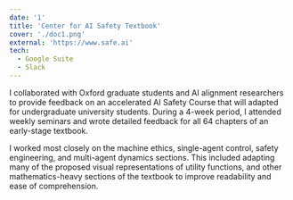 ```yaml
---
date: '1'
title: 'Center for AI Safety Textbook'
cover: './doc1.png'
external: 'https://www.safe.ai'
tech:
  - Google Suite
  - Slack
---
```


I collaborated with Oxford graduate students and AI alignment researchers to provide feedback on an accelerated AI Safety Course that will adapted for undergraduate university students. During a 4-week period, I attended weekly seminars and wrote detailed feedback for all 64 chapters of an early-stage textbook.

I worked most closely on the machine ethics, single-agent control, safety engineering, and multi-agent dynamics sections. This included adapting many of the proposed visual representations of utility functions, and other mathematics-heavy sections of the textbook to improve readability and ease of comprehension.
